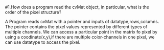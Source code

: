 

  #1.How does a program read the cvMat object, in particular, what is the order of the pixel structure?

A Program reads cvMat with a pointer and inputs of datatype,rows,columns. The pointer contains the pixel values represented by different types of multiple channels. We can access a particular point in the matrix fo pixel by using a coodinate(x,y),if there are multiple color-channels in one pixel, we can use datatype to access the pixel.


